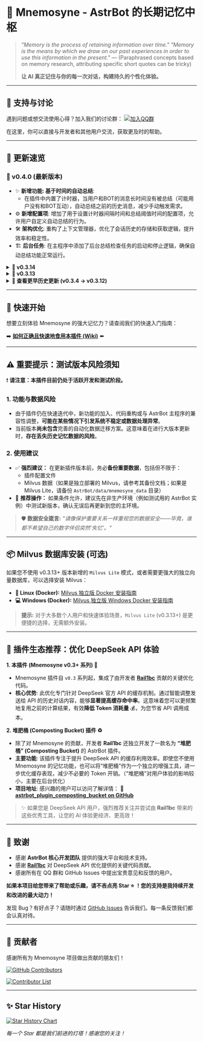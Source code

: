 # 🧠 Mnemosyne - AstrBot 的长期记忆中枢

> *"Memory is the process of retaining information over time."*
> *"Memory is the means by which we draw on our past experiences in order to use this information in the present."*
> — (Paraphrased concepts based on memory research, attributing specific short quotes can be tricky)
>
> **让 AI 真正记住与你的每一次对话，构建持久的个性化体验。**

---

## 💬 支持与讨论

遇到问题或想交流使用心得？加入我们的讨论群：
[![加入QQ群](https://img.shields.io/badge/QQ群-953245617-blue?style=flat-square&logo=tencent-qq)](https://qm.qq.com/cgi-bin/qm/qr?k=WdyqoP-AOEXqGAN08lOFfVSguF2EmBeO&jump_from=webapi&authKey=tPyfv90TVYSGVhbAhsAZCcSBotJuTTLf03wnn7/lQZPUkWfoQ/J8e9nkAipkOzwh)

在这里，你可以直接与开发者和其他用户交流，获取更及时的帮助。

---

## 🎉 更新速览

### 🚀 v0.4.0 (最新版本)

*   ✨ **新增功能: 基于时间的自动总结**:
    *   在插件中内置了计时器，当用户和BOT的消息长时间没有被总结（可能用户没有和BOT互动），自动总结之前的历史消息，减少手动触发需求。
*   ⚙️ **新增配置项**: 增加了用于设置计时器间隔时间和总结阈值时间的配置项，允许用户自定义自动总结的行为。
*   🛠️ **架构优化**: 重构了上下文管理器，优化了会话历史的存储和获取逻辑，提升效率和稳定性。
*   🏗️ **后台任务**: 在主程序中添加了后台总结检查任务的启动和停止逻辑，确保自动总结功能正常运行。

<details>
<summary><strong>🚀 v0.3.14</strong></summary>

*   ✨ **🔧 Bug 修复:** 解决了 v0.3.13 版本中数据插入失败的关键问题。请务必更新至此版本以确保功能正常！
</details>

<details>
<summary><strong>🚀 v0.3.13</strong></summary>

*   ✨ **新功能:** 新增 `Milvus Lite` 支持！现在可以在本地运行轻量级向量数据库，无需额外部署完整的 Milvus 服务。（特别感谢提出此建议的群友！如果您看到，请来认领这份感谢 🙏）
*   ⚠️ **重要提示:** `Milvus Lite` 目前仅支持 `Ubuntu >= 20.04` 和 `MacOS >= 11.0`。
</details>

<details>
<summary><strong>📅 查看更早历史更新 (v0.3.4 -> v0.3.12)</strong></summary>

*   ✅ <strong>核心修复</strong>: 包含一系列 Bug 修复、紧急问题处理和指令修复，解决了多个已知问题。
*   🔧 <strong>性能与逻辑优化</strong>: 对会话历史检查、异步IO处理等进行了优化，提升了运行效率和稳定性。
*   ⚙️ <strong>配置与功能</strong>: 更新了配置架构以支持更多选项，并恢复了部分早期版本的功能设定。
*   <em>此范围内包含的更新内容较多且分散，上述为主要类别总结。更多详细信息请参考对应版本的 Release Notes 或 Commit 历史。</em>
</details>

---

## 🚀 快速开始

想要立刻体验 Mnemosyne 的强大记忆力？请查阅我们的快速入门指南：

➡️ **[如何正确且快速地食用本插件 (Wiki)](https://github.com/lxfight/astrbot_plugin_mnemosyne/wiki/%E5%A6%82%E4%BD%95%E6%AD%A3%E7%A1%AE%E4%B8%94%E5%BF%AB%E9%80%9F%E7%9A%84%E9%A3%9F%E7%94%A8%E6%9C%AC%E6%8F%92%E4%BB%B6)** ⬅️

---

## ⚠️ 重要提示：测试版本风险须知

❗️ **请注意：本插件目前仍处于活跃开发和测试阶段。**

### 1. 功能与数据风险
*   由于插件仍在快速迭代中，新功能的加入、代码重构或与 AstrBot 主程序的兼容性调整，**可能在某些情况下引发系统不稳定或数据处理异常**。
*   当前版本**尚未包含**完善的自动化数据迁移方案。这意味着在进行大版本更新时，**存在丢失历史记忆数据的风险**。

### 2. 使用建议
*   ✅ **强烈建议：** 在更新插件版本前，务必**备份重要数据**，包括但不限于：
    *   插件配置文件
    *   Milvus 数据（如果是独立部署的 Milvus，请参考其备份文档；如果是 Milvus Lite，请备份 `AstrBot/data/mnemosyne_data` 目录）
*   🧪 **推荐操作：** 如果条件允许，建议先在非生产环境（例如测试用的 AstrBot 实例）中测试新版本，确认无误后再更新到您的主环境。

> 🛡️ **数据安全箴言:**
> *"请像保护重要关系一样重视您的数据安全——毕竟，谁都不希望自己的数字伴侣突然'失忆'。"*

---

## 📦 Milvus 数据库安装 (可选)

如果您不使用 v0.3.13+ 版本新增的 `Milvus Lite` 模式，或者需要更强大的独立向量数据库，可以选择安装 Milvus：

*   **🐧 Linux (Docker):** [Milvus 独立版 Docker 安装指南](https://milvus.io/docs/zh/install_standalone-docker.md)
*   **💻 Windows (Docker):** [Milvus 独立版 Windows Docker 安装指南](https://milvus.io/docs/zh/install_standalone-windows.md)

> **提示:** 对于大多数个人用户和快速体验场景，`Milvus Lite` (v0.3.13+) 是更便捷的选择，无需额外安装。

---

## 🧩 插件生态推荐：优化 DeepSeek API 体验

**1. 本插件 (Mnemosyne v0.3+ 系列) 🚀**

*   Mnemosyne 插件自 `v0.3` 系列起，集成了由开发者 **[Rail1bc](https://github.com/Rail1bc)** 贡献的关键优化代码。
*   **核心优势**: 此优化专门针对 DeepSeek 官方 API 的缓存机制。通过智能调整发送给 API 的历史对话内容，能够**显著提高缓存命中率**。这意味着您可以更频繁地复用之前的计算结果，有效**降低 Token 消耗量** 💰，为您节省 API 调用成本。

**2. 堆肥桶 (Composting Bucket) 插件 ♻️**

*   除了对 Mnemosyne 的贡献，开发者 **Rail1bc** 还独立开发了一款名为 **“堆肥桶” (Composting Bucket)** 的 AstrBot 插件。
*   **主要功能**: 该插件专注于提升 DeepSeek API 的缓存利用效率。即使您不使用 Mnemosyne 的记忆功能，也可以将“堆肥桶”作为一个独立的增强工具，进一步优化缓存表现，减少不必要的 Token 开销。（“堆肥桶”对用户体验的影响较小，主要在后台优化）
*   **项目地址**: 感兴趣的用户可以访问了解详情：
    🔗 **[astrbot_plugin_composting_bucket on GitHub](https://github.com/Rail1bc/astrbot_plugin_composting_bucket)**

> ✨ 如果您是 DeepSeek API 用户，强烈推荐关注并尝试由 **Rail1bc** 带来的这些优秀工具，让您的 AI 体验更经济、更高效！

---

## 🙏 致谢

*   感谢 **AstrBot 核心开发团队** 提供的强大平台和技术支持。
*   感谢 **[Rail1bc](https://github.com/Rail1bc)** 对 DeepSeek API 优化提供的关键代码贡献。
*   感谢所有在 QQ 群和 GitHub Issues 中提出宝贵意见和反馈的用户。

**如果本项目给您带来了帮助或乐趣，请不吝点亮 Star ⭐ ！您的支持是我持续开发和改进的最大动力！**

发现 Bug？有好点子？请随时通过 [GitHub Issues](https://github.com/lxfight/astrbot_plugin_mnemosyne/issues) 告诉我们。每一条反馈我们都会认真对待。

---

## 🌟 贡献者

感谢所有为 Mnemosyne 项目做出贡献的朋友们！

[![GitHub Contributors](https://img.shields.io/github/contributors/lxfight/astrbot_plugin_mnemosyne?style=flat-square)](https://github.com/lxfight/astrbot_plugin_mnemosyne/graphs/contributors)

<a href="https://github.com/lxfight/astrbot_plugin_mnemosyne/graphs/contributors">
  <img src="https://contrib.rocks/image?repo=lxfight/astrbot_plugin_mnemosyne" alt="Contributor List" />
</a>

---

## ✨ Star History

[![Star History Chart](https://api.star-history.com/svg?repos=lxfight/astrbot_plugin_mnemosyne)](https://github.com/lxfight/astrbot_plugin_mnemosyne)

_每一个 Star 都是我们前进的灯塔！感谢您的关注！_